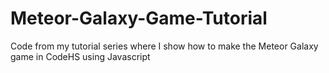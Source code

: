 # Meteor-Galaxy-Game-Tutorial
Code from my tutorial series where I show how to make the Meteor Galaxy game in CodeHS using Javascript
